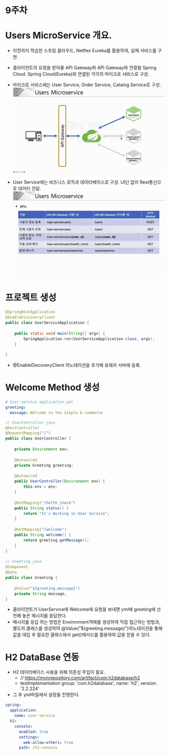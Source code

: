 # 9주차

# Users MicroService 개요.
- 이전까지 학습한 스프링 클라우드, Netflex Eureka를 활용하여, 실제 서비스를 구현.
- 클라이언트의 요청을 받아줄 API Gateway와 API Gateway와 연결될 Spring Cloud. Spring Cloud(Eureka)와 연결된 각각의 마이크로 서비스로 구성.
- 마이크로 서비스에는 User Service, Order Service, Catalog Service로 구성.
![0.png](../조건희/img/0.png)

- User Service에는 비즈니스 로직과 데이터베이스로 구성. UI단 없이 Rest통신으로 데이터 전달.
![1.png](../조건희/img/1.png)

# 프로젝트 생성
``` java
@SpringBootApplication
@EnableDiscoveryClient
public class UserServiceApplication {

    public static void main(String[] args) {
        SpringApplication.run(UserServiceApplication.class, args);
    }

}
```
- @EnableDiscoveryClient 어노테이션을 추가해 유레카 서버에 등록.

# Welcome Method 생성
``` application.yml
# User-service application.yml
greeting:
  message: Welcome to the Simple E-commerce
```

``` java
// UserController.java
@RestController
@RequestMapping("/")
public class UserController {

    private Environment env;

    @Autowired
    private Greeting greeting;

    @Autowired
    public UserController(Environment env) {
        this.env = env;
    }

    @GetMapping("/helth_check")
    public String status() {
        return "It`s Working in User Service";
    }

    @GetMapping("/welcome")
    public String welcome() {
        return greeting.getMessage();
    }
}

// Greeting.java
@Component
@Data
public class Greeting {

    @Value("${greeting.message}")
    private String message;
}
```

- 클라이언트가 UserService에 Welcome에 요청을 보내면 yml에 greeting에 선언해 놓은 메시지를 응답한다.
- 메시지를 응답 하는 방법은 Environment객체를 생성하여 직접 접근하는 방법과, 별도의 클래스를 생성하여 @Value("${greeting.message}")어노테이션을 통해 값을 대입 후 필요한 클래스에서 get()메서드를 활용하여 값을 얻을 수 있다.

# H2 DataBase 연동
- H2 데이터베이스 사용을 위해 의존성 주입이 필요.
    - // https://mvnrepository.com/artifact/com.h2database/h2
    - testImplementation group: 'com.h2database', name: 'h2', version: '2.2.224'
- 그 후 yml파일에서 설정을 진행한다.
``` application.yml
spring:
  application:
    name: user-service
  h2:
    console:
      enabled: true
      settings:
        web-allow-others: true
      path: /h2-console
```